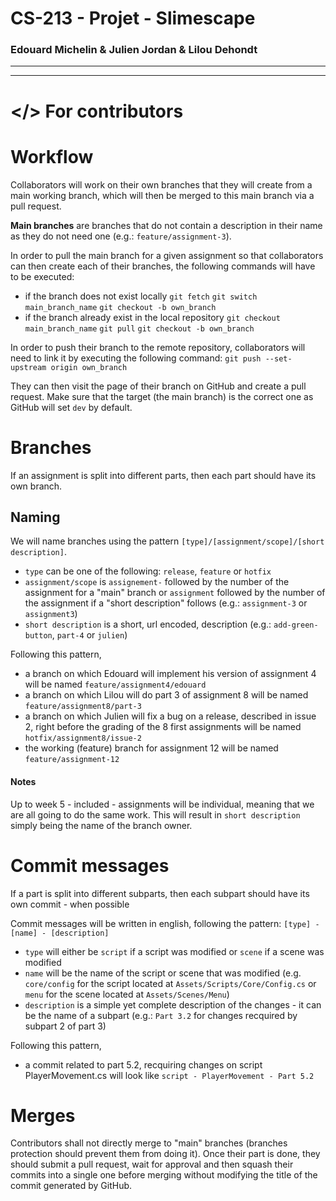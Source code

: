 # CS-213 - Projet - Slimescape

### Edouard Michelin & Julien Jordan & Lilou Dehondt



---
---
# </> For contributors
# Workflow
Collaborators will work on their own branches that they will create from a main working branch, which will then be merged to this main branch via a pull request.

**Main branches** are branches that do not contain a description in their name as they do not need one (e.g.: `feature/assignment-3`).

In order to pull the main branch for a given assignment so that collaborators can then create each of their branches, the following commands will have to be executed:
- if the branch does not exist locally
`git fetch`
`git switch main_branch_name`
`git checkout -b own_branch`
- if the branch already exist in the local repository
`git checkout main_branch_name`
`git pull`
`git checkout -b own_branch`

In order to push their branch to the remote repository, collaborators will need to link it by executing the following command:
`git push --set-upstream origin own_branch`

They can then visit the page of their branch on GitHub and create a pull request. Make sure that the target (the main branch) is the correct one as GitHub will set `dev` by default.

# Branches
If an assignment is split into different parts, then each part should have its own branch.

## Naming
We will name branches using the pattern `[type]/[assignment/scope]/[short description]`.

- `type` can be one of the following: `release`, `feature` or `hotfix`
- `assignment/scope` is `assignement-` followed by the number of the assignment for a "main" branch or `assignment` followed by the number of the assignment if a "short description" follows (e.g.: `assignment-3` or `assignment3`)
- `short description` is a short, url encoded, description (e.g.: `add-green-button`, `part-4` or `julien`)

Following this pattern,
- a branch on which Edouard will implement his version of assignment 4 will be named `feature/assignment4/edouard`
- a branch on which Lilou will do part 3 of assignment 8 will be named `feature/assignment8/part-3`
- a branch on which Julien will fix a bug on a release, described in issue 2, right before the grading of the 8 first assignments will be named `hotfix/assignment8/issue-2`
- the working (feature) branch for assignment 12 will be named `feature/assignment-12`
#### Notes
Up to week 5 - included - assignments will be individual, meaning that we are all going to do the same work. This will result in `short description` simply being the name of the branch owner.

# Commit messages
If a part is split into different subparts, then each subpart should have its own commit - when possible

Commit messages will be written in english, following the pattern: `[type] - [name] - [description]`
- `type` will either be `script` if a script was modified or `scene` if a scene was modified
- `name` will be the name of the script or scene that was modified (e.g. `core/config` for the script located at `Assets/Scripts/Core/Config.cs` or `menu` for the scene located at `Assets/Scenes/Menu`)
- `description` is a simple yet complete description of the changes - it can be the name of a subpart (e.g.: `Part 3.2` for changes recquired by subpart 2 of part 3)

Following this pattern,
- a commit related to part 5.2, recquiring changes on script PlayerMovement.cs will look like `script - PlayerMovement - Part 5.2`
# Merges
Contributors shall not directly merge to "main" branches (branches protection should prevent them from doing it). Once their part is done, they should submit a pull request, wait for approval and then squash their commits into a single one before merging without modifying the title of the commit generated by GitHub.
